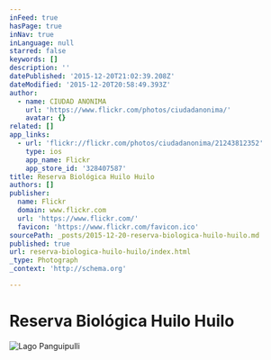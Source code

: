 ```yaml
---
inFeed: true
hasPage: true
inNav: true
inLanguage: null
starred: false
keywords: []
description: ''
datePublished: '2015-12-20T21:02:39.208Z'
dateModified: '2015-12-20T20:58:49.393Z'
author:
  - name: CIUDAD ANONIMA
    url: 'https://www.flickr.com/photos/ciudadanonima/'
    avatar: {}
related: []
app_links:
  - url: 'flickr://flickr.com/photos/ciudadanonima/21243812352'
    type: ios
    app_name: Flickr
    app_store_id: '328407587'
title: Reserva Biológica Huilo Huilo
authors: []
publisher:
  name: Flickr
  domain: www.flickr.com
  url: 'https://www.flickr.com/'
  favicon: 'https://www.flickr.com/favicon.ico'
sourcePath: _posts/2015-12-20-reserva-biologica-huilo-huilo.md
published: true
url: reserva-biologica-huilo-huilo/index.html
_type: Photograph
_context: 'http://schema.org'

---
```

# Reserva Biológica Huilo Huilo
![Lago Panguipulli](https://s3-us-west-2.amazonaws.com/the-grid-img/p/df358c144cc3f302bb1395074936653b8e3fcf1a.jpg)